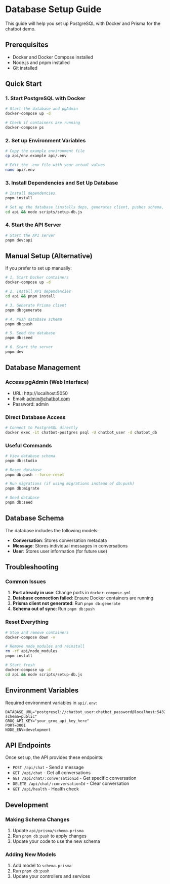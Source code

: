 # Database Setup Guide

This guide will help you set up PostgreSQL with Docker and Prisma for the chatbot demo.

## Prerequisites

- Docker and Docker Compose installed
- Node.js and pnpm installed
- Git installed

## Quick Start

### 1. Start PostgreSQL with Docker

```bash
# Start the database and pgAdmin
docker-compose up -d

# Check if containers are running
docker-compose ps
```

### 2. Set up Environment Variables

```bash
# Copy the example environment file
cp api/env.example api/.env

# Edit the .env file with your actual values
nano api/.env
```

### 3. Install Dependencies and Set Up Database

```bash
# Install dependencies
pnpm install

# Set up the database (installs deps, generates client, pushes schema, seeds data)
cd api && node scripts/setup-db.js
```

### 4. Start the API Server

```bash
# Start the API server
pnpm dev:api
```

## Manual Setup (Alternative)

If you prefer to set up manually:

```bash
# 1. Start Docker containers
docker-compose up -d

# 2. Install API dependencies
cd api && pnpm install

# 3. Generate Prisma client
pnpm db:generate

# 4. Push database schema
pnpm db:push

# 5. Seed the database
pnpm db:seed

# 6. Start the server
pnpm dev
```

## Database Management

### Access pgAdmin (Web Interface)

- URL: http://localhost:5050
- Email: admin@chatbot.com
- Password: admin

### Direct Database Access

```bash
# Connect to PostgreSQL directly
docker exec -it chatbot-postgres psql -U chatbot_user -d chatbot_db
```

### Useful Commands

```bash
# View database schema
pnpm db:studio

# Reset database
pnpm db:push --force-reset

# Run migrations (if using migrations instead of db:push)
pnpm db:migrate

# Seed database
pnpm db:seed
```

## Database Schema

The database includes the following models:

- **Conversation**: Stores conversation metadata
- **Message**: Stores individual messages in conversations
- **User**: Stores user information (for future use)

## Troubleshooting

### Common Issues

1. **Port already in use**: Change ports in `docker-compose.yml`
2. **Database connection failed**: Ensure Docker containers are running
3. **Prisma client not generated**: Run `pnpm db:generate`
4. **Schema out of sync**: Run `pnpm db:push`

### Reset Everything

```bash
# Stop and remove containers
docker-compose down -v

# Remove node_modules and reinstall
rm -rf api/node_modules
pnpm install

# Start fresh
docker-compose up -d
cd api && node scripts/setup-db.js
```

## Environment Variables

Required environment variables in `api/.env`:

```env
DATABASE_URL="postgresql://chatbot_user:chatbot_password@localhost:5432/chatbot_db?schema=public"
GROQ_API_KEY="your_groq_api_key_here"
PORT=3001
NODE_ENV=development
```

## API Endpoints

Once set up, the API provides these endpoints:

- `POST /api/chat` - Send a message
- `GET /api/chat` - Get all conversations
- `GET /api/chat/:conversationId` - Get specific conversation
- `DELETE /api/chat/:conversationId` - Clear conversation
- `GET /api/health` - Health check

## Development

### Making Schema Changes

1. Update `api/prisma/schema.prisma`
2. Run `pnpm db:push` to apply changes
3. Update your code to use the new schema

### Adding New Models

1. Add model to `schema.prisma`
2. Run `pnpm db:push`
3. Update your controllers and services
